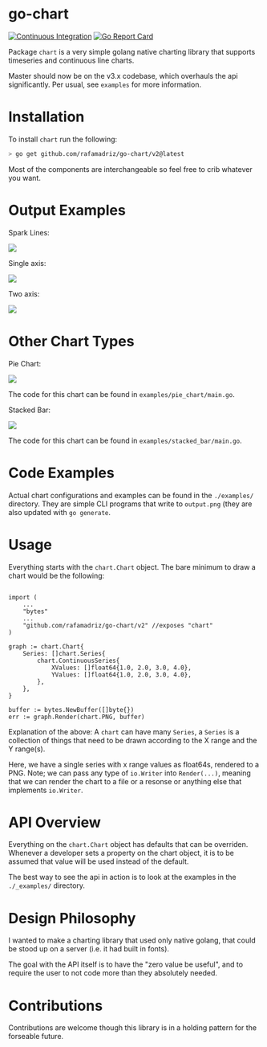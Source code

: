 go-chart
========
[![Continuous Integration](https://github.com/rafamadriz/go-chart/actions/workflows/ci.yml/badge.svg)](https://github.com/rafamadriz/go-chart/actions/workflows/ci.yml) [![Go Report Card](https://goreportcard.com/badge/github.com/rafamadriz/go-chart)](https://goreportcard.com/report/github.com/rafamadriz/go-chart)

Package `chart` is a very simple golang native charting library that supports timeseries and continuous line charts.

Master should now be on the v3.x codebase, which overhauls the api significantly. Per usual, see `examples` for more information.

# Installation

To install `chart` run the following:

```bash
> go get github.com/rafamadriz/go-chart/v2@latest
```

Most of the components are interchangeable so feel free to crib whatever you want.

# Output Examples

Spark Lines:

![](https://raw.githubusercontent.com/wcharczuk/go-chart/master/_images/tvix_ltm.png)

Single axis:

![](https://raw.githubusercontent.com/wcharczuk/go-chart/master/_images/goog_ltm.png)

Two axis:

![](https://raw.githubusercontent.com/wcharczuk/go-chart/master/_images/two_axis.png)

# Other Chart Types

Pie Chart:

![](https://raw.githubusercontent.com/wcharczuk/go-chart/master/_images/pie_chart.png)

The code for this chart can be found in `examples/pie_chart/main.go`.

Stacked Bar:

![](https://raw.githubusercontent.com/wcharczuk/go-chart/master/_images/stacked_bar.png)

The code for this chart can be found in `examples/stacked_bar/main.go`.

# Code Examples

Actual chart configurations and examples can be found in the `./examples/` directory. They are simple CLI programs that write to `output.png` (they are also updated with `go generate`.

# Usage

Everything starts with the `chart.Chart` object. The bare minimum to draw a chart would be the following:

```golang

import (
    ...
    "bytes"
    ...
    "github.com/rafamadriz/go-chart/v2" //exposes "chart"
)

graph := chart.Chart{
    Series: []chart.Series{
        chart.ContinuousSeries{
            XValues: []float64{1.0, 2.0, 3.0, 4.0},
            YValues: []float64{1.0, 2.0, 3.0, 4.0},
        },
    },
}

buffer := bytes.NewBuffer([]byte{})
err := graph.Render(chart.PNG, buffer)
```

Explanation of the above: A `chart` can have many `Series`, a `Series` is a collection of things that need to be drawn according to the X range and the Y range(s).

Here, we have a single series with x range values as float64s, rendered to a PNG. Note; we can pass any type of `io.Writer` into `Render(...)`, meaning that we can render the chart to a file or a resonse or anything else that implements `io.Writer`.

# API Overview

Everything on the `chart.Chart` object has defaults that can be overriden. Whenever a developer sets a property on the chart object, it is to be assumed that value will be used instead of the default.

The best way to see the api in action is to look at the examples in the `./_examples/` directory.

# Design Philosophy

I wanted to make a charting library that used only native golang, that could be stood up on a server (i.e. it had built in fonts).

The goal with the API itself is to have the "zero value be useful", and to require the user to not code more than they absolutely needed.

# Contributions

Contributions are welcome though this library is in a holding pattern for the forseable future.
